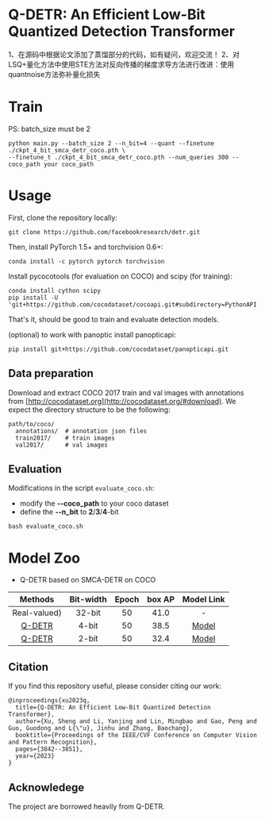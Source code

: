 # Q-DETR: An Efficient Low-Bit Quantized Detection Transformer
1、在源码中根据论文添加了蒸馏部分的代码，如有疑问，欢迎交流！
2、对LSQ+量化方法中使用STE方法对反向传播的梯度求导方法进行改进：使用quantnoise方法弥补量化损失

# Train
PS: batch_size must be 2
```
python main.py --batch_size 2 --n_bit=4 --quant --finetune ./ckpt_4_bit_smca_detr_coco.pth \
--finetune_t ./ckpt_4_bit_smca_detr_coco.pth --num_queries 300 --coco_path your coco_path
```

# Usage
First, clone the repository locally:
```
git clone https://github.com/facebookresearch/detr.git
```
Then, install PyTorch 1.5+ and torchvision 0.6+:
```
conda install -c pytorch pytorch torchvision
```
Install pycocotools (for evaluation on COCO) and scipy (for training):
```
conda install cython scipy
pip install -U 'git+https://github.com/cocodataset/cocoapi.git#subdirectory=PythonAPI'
```
That's it, should be good to train and evaluate detection models.

(optional) to work with panoptic install panopticapi:
```
pip install git+https://github.com/cocodataset/panopticapi.git
```

## Data preparation

Download and extract COCO 2017 train and val images with annotations from
[http://cocodataset.org](http://cocodataset.org/#download).
We expect the directory structure to be the following:
```
path/to/coco/
  annotations/  # annotation json files
  train2017/    # train images
  val2017/      # val images
```

## Evaluation
Modifications in the script ```evaluate_coco.sh```:
* modify the **--coco_path** to your coco dataset
* define the **--n_bit** to **2**/**3**/**4**-bit 

```
bash evaluate_coco.sh
```

# Model Zoo
* Q-DETR based on SMCA-DETR on COCO

| Methods | Bit-width | Epoch | box AP |Model Link|
|:-------:|:---------:|:---------:|:--------------------:|:---:|
|Real-valued) |  32-bit     |  50     | 41.0 |-|
| [Q-DETR](https://arxiv.org/abs/2304.00253)    | 4-bit    |  50     | 38.5 |[Model](https://drive.google.com/file/d/1K_lZckXWW9_mdSvhXELeWoSyqvFZVJAT/view?usp=drive_link)|
| [Q-DETR](https://arxiv.org/abs/2304.00253)    | 2-bit    |  50     | 32.4 |[Model](https://drive.google.com/file/d/1sJ12U0s-df8YYLbAiPMI24p8qSOXBTk_/view?usp=drive_link)|

## Citation
If you find this repository useful, please consider citing our work:
```
@inproceedings{xu2023q,
  title={Q-DETR: An Efficient Low-Bit Quantized Detection Transformer},
  author={Xu, Sheng and Li, Yanjing and Lin, Mingbao and Gao, Peng and Guo, Guodong and L{\"u}, Jinhu and Zhang, Baochang},
  booktitle={Proceedings of the IEEE/CVF Conference on Computer Vision and Pattern Recognition},
  pages={3842--3851},
  year={2023}
}
```

## Acknowledege
The project are borrowed heavily from Q-DETR.
